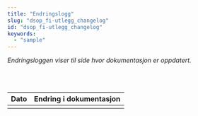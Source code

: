 ```yaml
---
title: "Endringslogg"
slug: "dsop_fi-utlegg_changelog"
id: "dsop_fi-utlegg_changelog"
keywords:
  - "sample"
---
```


*Endringsloggen viser til side hvor dokumentasjon er oppdatert.*

<br>

<br>


| Dato       | Endring i dokumentasjon                                                                                            |
|------------|--------------------------------------------------------------------------------------------------------------------|
|            |                                                                                                                    |